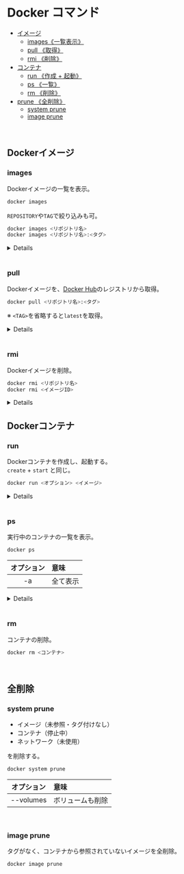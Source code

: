 # Docker コマンド

- [イメージ](#image)
    - [images《一覧表示》](#images) 
    - [pull 《取得》](#pull)
    - [rmi 《削除》](#rmi)
- [コンテナ](#container)
    - [run 《作成 + 起動》](#run)
    - [ps 《一覧》](#ps)
    - [rm 《削除》](#rm)
- [prune 《全削除》](#prune)
    - [system prune](#system_prune)
    - [image prune](#image_prune)

<br>

<span id='image'></span>
## Dockerイメージ

<span id='images'></span>
### images

Dockerイメージの一覧を表示。

```bash
docker images
```

`REPOSITORY`や`TAG`で絞り込みも可。

```bash
docker images <リポジトリ名>
docker images <リポジトリ名>:<タグ>
```

<details>

```bash
$ docker images
REPOSITORY    TAG      IMAGE ID       CREATED        SIZE
nginx         latest    d1a364dc548d   2 weeks ago    133MB
hello-world   latest    d1165f221234   3 months ago   13.3kB
hello-world   linux     d1165f221234   3 months ago   13.3kB
```

```bash
$ docker images hello-world
REPOSITORY    TAG      IMAGE ID       CREATED        SIZE
hello-world   latest    d1165f221234   3 months ago   13.3kB
hello-world   linux     d1165f221234   3 months ago   13.3kB
```

</details>

<br>

<span id='pull'></span>
### pull

Dockerイメージを、[Docker Hub](https://hub.docker.com/)のレジストリから取得。

```bash
docker pull <リポジトリ名>:<タグ>
```

※ `<TAG>`を省略すると`latest`を取得。

<details>

```bash
$ docker pull hello-world
```
```bash
$ docker pull hello-world:linux
```

</details>

<br>

<span id='rmi'></span>
### rmi

Dockerイメージを削除。

```bash
docker rmi <リポジトリ名>
docker rmi <イメージID>
```

<details>

```bash
$ docker images
REPOSITORY    TAG       IMAGE ID       CREATED        SIZE
nginx         latest    d1a364dc548d   2 weeks ago    133MB
hello-world   latest    d1165f221234   3 months ago   13.3kB
hello-world   linux     d1165f221234   3 months ago   13.3kB
```

```bash
$ docker rmi hello-world
Untagged: hello-world:latest

$ docker images
REPOSITORY    TAG       IMAGE ID       CREATED        SIZE
nginx         latest    d1a364dc548d   2 weeks ago    133MB
hello-world   linux     d1165f221234   3 months ago   13.3kB
```

</details>

<span id='container'></span>
## Dockerコンテナ

<span id='run'></span>
### run

Dockerコンテナを作成し、起動する。<br>
`create` + `start` と同じ。

```bash
docker run <オプション> <イメージ>
```

<details>

```bash
$ docker run hello-world

Hello from Docker!
This message shows that your installation appears to be working correctly.

To generate this message, Docker took the following steps:
.
.
.
```

</details>

<br>

<span id='ps'></span>
### ps

実行中のコンテナの一覧を表示。

```bash
docker ps
```

| オプション | 意味 |
|:----------:|:-----|
| -a | 全て表示 |

<details>

```bash
$ docker ps
CONTAINER ID   IMAGE     COMMAND                  CREATED         STATUS         PORTS     NAMES
e84f4f752daf   ruby      "irb"                    6 seconds ago   Up 6 seconds             kind_leavitt
3067f9179fab   nginx     "/docker-entrypoint.…"   3 minutes ago   Up 3 minutes   80/tcp    infallible_volhard
```

</details>

<br>

<span id='rm'></span>
### rm

コンテナの削除。

```bash
docker rm <コンテナ>
```

<br>

<span id='prune'></span>
## 全削除

<span id='system_prune'></span>
### system prune

- イメージ（未参照・タグ付けなし）
- コンテナ（停止中）
- ネットワーク（未使用）

を削除する。

```bash
docker system prune
```

| オプション | 意味 |
|:----------:|:-----|
| --volumes | ボリュームも削除 |

<br>

<span id='image_prune'></span>
### image prune

タグがなく、コンテナから参照されていないイメージを全削除。

```bash
docker image prune
```
